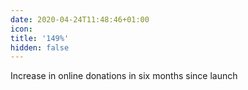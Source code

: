 ```yaml
---
date: 2020-04-24T11:48:46+01:00
icon:
title: '149%'
hidden: false
---
```


Increase in online donations in six months since launch
